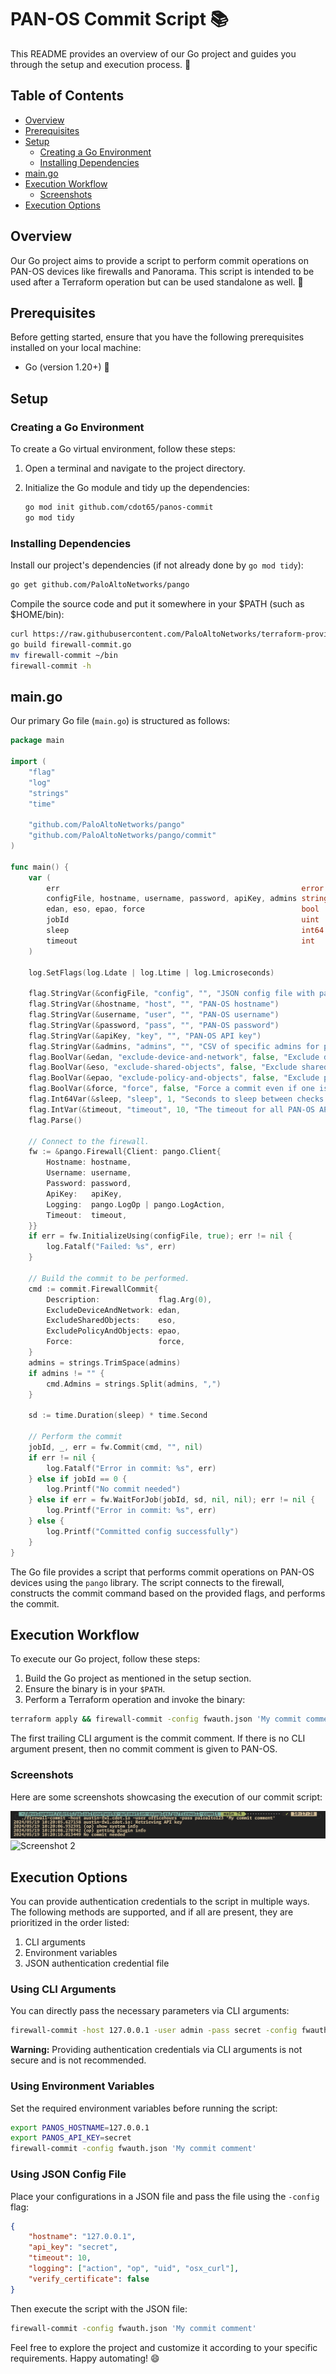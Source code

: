 # PAN-OS Commit Script 📚

This README provides an overview of our Go project and guides you through the setup and execution process. 🚀

## Table of Contents

- [Overview](#overview)
- [Prerequisites](#prerequisites)
- [Setup](#setup)
  - [Creating a Go Environment](#creating-a-go-environment)
  - [Installing Dependencies](#installing-dependencies)
- [main.go](#maingo)
- [Execution Workflow](#execution-workflow)
  - [Screenshots](#screenshots)
- [Execution Options](#execution-options)

## Overview

Our Go project aims to provide a script to perform commit operations on PAN-OS devices like firewalls and Panorama. This script is intended to be used after a Terraform operation but can be used standalone as well. 🎯

## Prerequisites

Before getting started, ensure that you have the following prerequisites installed on your local machine:

- Go (version 1.20+) 🐍

## Setup

### Creating a Go Environment

To create a Go virtual environment, follow these steps:

1. Open a terminal and navigate to the project directory.
2. Initialize the Go module and tidy up the dependencies:

   ```bash
   go mod init github.com/cdot65/panos-commit
   go mod tidy
   ```

### Installing Dependencies

Install our project's dependencies (if not already done by `go mod tidy`):

```bash
go get github.com/PaloAltoNetworks/pango
```

Compile the source code and put it somewhere in your $PATH (such as $HOME/bin):

```bash
curl https://raw.githubusercontent.com/PaloAltoNetworks/terraform-provider-panos/master/scripts/firewall-commit.go > firewall-commit.go
go build firewall-commit.go
mv firewall-commit ~/bin
firewall-commit -h
```

## main.go

Our primary Go file (`main.go`) is structured as follows:

```go
package main

import (
    "flag"
    "log"
    "strings"
    "time"

    "github.com/PaloAltoNetworks/pango"
    "github.com/PaloAltoNetworks/pango/commit"
)

func main() {
    var (
        err                                                      error
        configFile, hostname, username, password, apiKey, admins string
        edan, eso, epao, force                                   bool
        jobId                                                    uint
        sleep                                                    int64
        timeout                                                  int
    )

    log.SetFlags(log.Ldate | log.Ltime | log.Lmicroseconds)

    flag.StringVar(&configFile, "config", "", "JSON config file with panos connection info")
    flag.StringVar(&hostname, "host", "", "PAN-OS hostname")
    flag.StringVar(&username, "user", "", "PAN-OS username")
    flag.StringVar(&password, "pass", "", "PAN-OS password")
    flag.StringVar(&apiKey, "key", "", "PAN-OS API key")
    flag.StringVar(&admins, "admins", "", "CSV of specific admins for partial config commit")
    flag.BoolVar(&edan, "exclude-device-and-network", false, "Exclude device and network")
    flag.BoolVar(&eso, "exclude-shared-objects", false, "Exclude shared objects")
    flag.BoolVar(&epao, "exclude-policy-and-objects", false, "Exclude policy and objects")
    flag.BoolVar(&force, "force", false, "Force a commit even if one isn't needed")
    flag.Int64Var(&sleep, "sleep", 1, "Seconds to sleep between checks for commit completion")
    flag.IntVar(&timeout, "timeout", 10, "The timeout for all PAN-OS API calls")
    flag.Parse()

    // Connect to the firewall.
    fw := &pango.Firewall{Client: pango.Client{
        Hostname: hostname,
        Username: username,
        Password: password,
        ApiKey:   apiKey,
        Logging:  pango.LogOp | pango.LogAction,
        Timeout:  timeout,
    }}
    if err = fw.InitializeUsing(configFile, true); err != nil {
        log.Fatalf("Failed: %s", err)
    }

    // Build the commit to be performed.
    cmd := commit.FirewallCommit{
        Description:             flag.Arg(0),
        ExcludeDeviceAndNetwork: edan,
        ExcludeSharedObjects:    eso,
        ExcludePolicyAndObjects: epao,
        Force:                   force,
    }
    admins = strings.TrimSpace(admins)
    if admins != "" {
        cmd.Admins = strings.Split(admins, ",")
    }

    sd := time.Duration(sleep) * time.Second

    // Perform the commit
    jobId, _, err = fw.Commit(cmd, "", nil)
    if err != nil {
        log.Fatalf("Error in commit: %s", err)
    } else if jobId == 0 {
        log.Printf("No commit needed")
    } else if err = fw.WaitForJob(jobId, sd, nil, nil); err != nil {
        log.Printf("Error in commit: %s", err)
    } else {
        log.Printf("Committed config successfully")
    }
}
```

The Go file provides a script that performs commit operations on PAN-OS devices using the `pango` library. The script connects to the firewall, constructs the commit command based on the provided flags, and performs the commit.

## Execution Workflow

To execute our Go project, follow these steps:

1. Build the Go project as mentioned in the setup section.
2. Ensure the binary is in your `$PATH`.
3. Perform a Terraform operation and invoke the binary:

```bash
terraform apply && firewall-commit -config fwauth.json 'My commit comment'
```

The first trailing CLI argument is the commit comment. If there is no CLI argument present, then no commit comment is given to PAN-OS.

### Screenshots

Here are some screenshots showcasing the execution of our commit script:

![Screenshot 1](screenshots/screenshot1.png)
![Screenshot 2](screenshots/screenshot2.png)

## Execution Options

You can provide authentication credentials to the script in multiple ways. The following methods are supported, and if all are present, they are prioritized in the order listed:

1. CLI arguments
2. Environment variables
3. JSON authentication credential file

### Using CLI Arguments

You can directly pass the necessary parameters via CLI arguments:

```bash
firewall-commit -host 127.0.0.1 -user admin -pass secret -config fwauth.json 'My commit comment'
```

**Warning:** Providing authentication credentials via CLI arguments is not secure and is not recommended.

### Using Environment Variables

Set the required environment variables before running the script:

```bash
export PANOS_HOSTNAME=127.0.0.1
export PANOS_API_KEY=secret
firewall-commit -config fwauth.json 'My commit comment'
```

### Using JSON Config File

Place your configurations in a JSON file and pass the file using the `-config` flag:

```json
{
    "hostname": "127.0.0.1",
    "api_key": "secret",
    "timeout": 10,
    "logging": ["action", "op", "uid", "osx_curl"],
    "verify_certificate": false
}
```

Then execute the script with the JSON file:

```bash
firewall-commit -config fwauth.json 'My commit comment'
```

Feel free to explore the project and customize it according to your specific requirements. Happy automating! 😄

